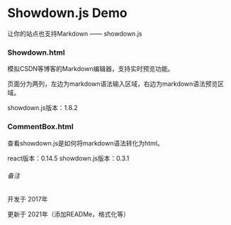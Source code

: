 # Showdown.js Demo

让你的站点也支持Markdown —— showdown.js

### Showdown.html

模拟CSDN等博客的Markdown编辑器，支持实时预览功能。

页面分为两列，左边为markdown语法输入区域，右边为markdown语法预览区域。

showdown.js版本：1.8.2

### CommentBox.html

查看showdown.js是如何将markdown语法转化为html。

react版本：0.14.5   showdown.js版本：0.3.1

###### 备注

开发于 2017年

更新于 2021年（添加READMe，格式化等）
